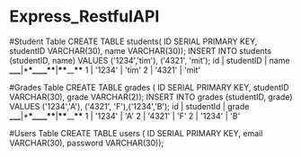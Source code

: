 # Express_RestfulAPI

#Student Table
CREATE TABLE students( ID SERIAL PRIMARY KEY, studentID VARCHAR(30), name VARCHAR(30));
INSERT INTO students (studentID, name) VALUES ('1234','tim'), ('4321', 'mit');
id | studentID | name
**\_\_\_**|\***\*\_\_\_\_\*\***|**\*\***\_\_**\*\***
1 | '1234' | 'tim'
2 | '4321' | 'mit'

#Grades Table
CREATE TABLE grades ( ID SERIAL PRIMARY KEY, studentID VARCHAR(30), grade VARCHAR(2));
INSERT INTO grades (studentID, grade) VALUES ('1234','A'), ('4321', 'F'),('1234','B');
id | studentId | grade
**\_\_\_**|\***\*\_\_\_\_\*\***|**\*\***\_\_**\*\***
1 | '1234' | 'A'
2 | '4321' | 'F'
2 | '1234' | 'B'

#Users Table
CREATE TABLE users ( ID SERIAL PRIMARY KEY, email VARCHAR(30), password VARCHAR(30));
